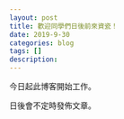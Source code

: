 ```yaml
---
layout: post
title: 歡迎同學們日後前來資瓷！
date: 2019-9-30
categories: blog
tags: []
description: 
---
```



今日起此博客開始工作。

日後會不定時發佈文章。












